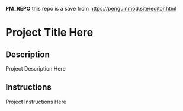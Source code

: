 __PM_REPO__
this repo is a save from https://penguinmod.site/editor.html
# Project Title Here
## Description
Project Description Here
## Instructions
Project Instructions Here
